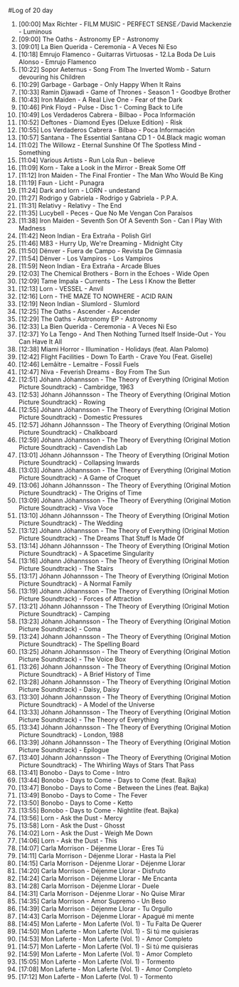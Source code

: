 #Log of 20 day

1. [00:00] Max Richter - FILM MUSIC - PERFECT SENSE ⁄ David Mackenzie - Luminous
1. [09:00] The Oaths - Astronomy EP - Astronomy
1. [09:01] La Bien Querida - Ceremonia - A Veces Ni Eso
1. [10:18] Emrujo Flamenco - Guitarras Virtuosas - 12.La Boda De Luis Alonso - Emrujo Flamenco
1. [10:22] Sopor Aeternus - Song From The Inverted Womb - Saturn devouring his Children
1. [10:29] Garbage - Garbage - Only Happy When It Rains
1. [10:33] Ramin Djawadi - Game of Thrones - Season 1 - Goodbye Brother
1. [10:43] Iron Maiden - A Real Live One - Fear of the Dark
1. [10:46] Pink Floyd - Pulse - Disc 1 - Coming Back to Life
1. [10:49] Los Verdaderos Cabrera - Bilbao - Poca Información
1. [10:52] Deftones - Diamond Eyes (Deluxe Edition) - Risk
1. [10:55] Los Verdaderos Cabrera - Bilbao - Poca Información
1. [10:57] Santana - The Essential Santana CD 1 - 04.Black magic woman
1. [11:02] The Willowz - Eternal Sunshine Of The Spotless Mind - Something
1. [11:04] Various Artists - Run Lola Run - believe
1. [11:09] Korn - Take a Look in the Mirror - Break Some Off
1. [11:12] Iron Maiden - The Final Frontier - The Man Who Would Be King
1. [11:19] Faun - Licht - Punagra
1. [11:24] Dark and lorn - LORN - undestand
1. [11:27] Rodrigo y Gabriela - Rodrigo y Gabriela - P.P.A.
1. [11:31] Relativy - Relativy - The End
1. [11:35] Lucybell - Peces - Que No Me Vengan Con Paraísos
1. [11:38] Iron Maiden - Seventh Son Of A Seventh Son - Can I Play With Madness
1. [11:42] Neon Indian - Era Extraña - Polish Girl
1. [11:46] M83 - Hurry Up, We're Dreaming - Midnight City
1. [11:50] Dënver - Fuera de Campo - Revista De Gimnasia
1. [11:54] Dënver - Los Vampiros - Los Vampiros
1. [11:59] Neon Indian - Era Extraña - Arcade Blues
1. [12:03] The Chemical Brothers - Born in the Echoes - Wide Open
1. [12:09] Tame Impala - Currents - The Less I Know the Better
1. [12:13] Lorn - VESSEL - Anvil
1. [12:16] Lorn - THE MAZE TO NOWHERE - ACID RAIN
1. [12:19] Neon Indian - Slumlord - Slumlord
1. [12:25] The Oaths - Ascender - Ascender
1. [12:29] The Oaths - Astronomy EP - Astronomy
1. [12:33] La Bien Querida - Ceremonia - A Veces Ni Eso
1. [12:37] Yo La Tengo - And Then Nothing Turned Itself Inside-Out - You Can Have It All
1. [12:38] Miami Horror - Illumination - Holidays (feat. Alan Palomo)
1. [12:42] Flight Facilities - Down To Earth - Crave You (Feat. Giselle)
1. [12:46] Lemâitre - Lemaitre - Fossil Fuels
1. [12:47] Niva - Feverish Dreams - Boy From The Sun
1. [12:51] Jóhann Jóhannsson - The Theory of Everything (Original Motion Picture Soundtrack) - Cambridge, 1963
1. [12:53] Jóhann Jóhannsson - The Theory of Everything (Original Motion Picture Soundtrack) - Rowing
1. [12:55] Jóhann Jóhannsson - The Theory of Everything (Original Motion Picture Soundtrack) - Domestic Pressures
1. [12:57] Jóhann Jóhannsson - The Theory of Everything (Original Motion Picture Soundtrack) - Chalkboard
1. [12:59] Jóhann Jóhannsson - The Theory of Everything (Original Motion Picture Soundtrack) - Cavendish Lab
1. [13:01] Jóhann Jóhannsson - The Theory of Everything (Original Motion Picture Soundtrack) - Collapsing Inwards
1. [13:03] Jóhann Jóhannsson - The Theory of Everything (Original Motion Picture Soundtrack) - A Game of Croquet
1. [13:06] Jóhann Jóhannsson - The Theory of Everything (Original Motion Picture Soundtrack) - The Origins of Time
1. [13:09] Jóhann Jóhannsson - The Theory of Everything (Original Motion Picture Soundtrack) - Viva Voce
1. [13:10] Jóhann Jóhannsson - The Theory of Everything (Original Motion Picture Soundtrack) - The Wedding
1. [13:12] Jóhann Jóhannsson - The Theory of Everything (Original Motion Picture Soundtrack) - The Dreams That Stuff Is Made Of
1. [13:14] Jóhann Jóhannsson - The Theory of Everything (Original Motion Picture Soundtrack) - A Spacetime Singularity
1. [13:16] Jóhann Jóhannsson - The Theory of Everything (Original Motion Picture Soundtrack) - The Stairs
1. [13:17] Jóhann Jóhannsson - The Theory of Everything (Original Motion Picture Soundtrack) - A Normal Family
1. [13:19] Jóhann Jóhannsson - The Theory of Everything (Original Motion Picture Soundtrack) - Forces of Attraction
1. [13:21] Jóhann Jóhannsson - The Theory of Everything (Original Motion Picture Soundtrack) - Camping
1. [13:23] Jóhann Jóhannsson - The Theory of Everything (Original Motion Picture Soundtrack) - Coma
1. [13:24] Jóhann Jóhannsson - The Theory of Everything (Original Motion Picture Soundtrack) - The Spelling Board
1. [13:25] Jóhann Jóhannsson - The Theory of Everything (Original Motion Picture Soundtrack) - The Voice Box
1. [13:26] Jóhann Jóhannsson - The Theory of Everything (Original Motion Picture Soundtrack) - A Brief History of Time
1. [13:28] Jóhann Jóhannsson - The Theory of Everything (Original Motion Picture Soundtrack) - Daisy, Daisy
1. [13:30] Jóhann Jóhannsson - The Theory of Everything (Original Motion Picture Soundtrack) - A Model of the Universe
1. [13:33] Jóhann Jóhannsson - The Theory of Everything (Original Motion Picture Soundtrack) - The Theory of Everything
1. [13:34] Jóhann Jóhannsson - The Theory of Everything (Original Motion Picture Soundtrack) - London, 1988
1. [13:39] Jóhann Jóhannsson - The Theory of Everything (Original Motion Picture Soundtrack) - Epilogue
1. [13:40] Jóhann Jóhannsson - The Theory of Everything (Original Motion Picture Soundtrack) - The Whirling Ways of Stars That Pass
1. [13:41] Bonobo - Days to Come - Intro
1. [13:44] Bonobo - Days to Come - Days to Come (feat. Bajka)
1. [13:47] Bonobo - Days to Come - Between the Lines (feat. Bajka)
1. [13:49] Bonobo - Days to Come - The Fever
1. [13:50] Bonobo - Days to Come - Ketto
1. [13:55] Bonobo - Days to Come - Nightlite (feat. Bajka)
1. [13:56] Lorn - Ask the Dust - Mercy
1. [13:58] Lorn - Ask the Dust - Ghosst
1. [14:02] Lorn - Ask the Dust - Weigh Me Down
1. [14:06] Lorn - Ask the Dust - This
1. [14:07] Carla Morrison - Déjenme Llorar - Eres Tú
1. [14:11] Carla Morrison - Déjenme Llorar - Hasta la Piel
1. [14:15] Carla Morrison - Déjenme Llorar - Déjenme Llorar
1. [14:20] Carla Morrison - Déjenme Llorar - Disfruto
1. [14:24] Carla Morrison - Déjenme Llorar - Me Encanta
1. [14:28] Carla Morrison - Déjenme Llorar - Duele
1. [14:31] Carla Morrison - Déjenme Llorar - No Quise Mirar
1. [14:35] Carla Morrison - Amor Supremo - Un Beso
1. [14:39] Carla Morrison - Déjenme Llorar - Tu Orgullo
1. [14:43] Carla Morrison - Déjenme Llorar - Apagué mi mente
1. [14:45] Mon Laferte - Mon Laferte (Vol. 1) - Tu Falta De Querer
1. [14:50] Mon Laferte - Mon Laferte (Vol. 1) - Si tú me quisieras
1. [14:53] Mon Laferte - Mon Laferte (Vol. 1) - Amor Completo
1. [14:57] Mon Laferte - Mon Laferte (Vol. 1) - Si tú me quisieras
1. [14:59] Mon Laferte - Mon Laferte (Vol. 1) - Amor Completo
1. [15:05] Mon Laferte - Mon Laferte (Vol. 1) - Tormento
1. [17:08] Mon Laferte - Mon Laferte (Vol. 1) - Amor Completo
1. [17:12] Mon Laferte - Mon Laferte (Vol. 1) - Tormento
